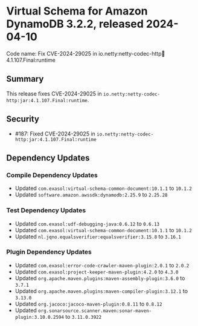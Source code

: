 # Virtual Schema for Amazon DynamoDB 3.2.2, released 2024-04-10

Code name: Fix CVE-2024-29025 in io.netty:netty-codec-http:jar:4.1.107.Final:runtime

## Summary

This release fixes CVE-2024-29025 in `io.netty:netty-codec-http:jar:4.1.107.Final:runtime`.

## Security

* #187: Fixed CVE-2024-29025 in `io.netty:netty-codec-http:jar:4.1.107.Final:runtime`

## Dependency Updates

### Compile Dependency Updates

* Updated `com.exasol:virtual-schema-common-document:10.1.1` to `10.1.2`
* Updated `software.amazon.awssdk:dynamodb:2.25.9` to `2.25.28`

### Test Dependency Updates

* Updated `com.exasol:udf-debugging-java:0.6.12` to `0.6.13`
* Updated `com.exasol:virtual-schema-common-document:10.1.1` to `10.1.2`
* Updated `nl.jqno.equalsverifier:equalsverifier:3.15.8` to `3.16.1`

### Plugin Dependency Updates

* Updated `com.exasol:error-code-crawler-maven-plugin:2.0.1` to `2.0.2`
* Updated `com.exasol:project-keeper-maven-plugin:4.2.0` to `4.3.0`
* Updated `org.apache.maven.plugins:maven-assembly-plugin:3.6.0` to `3.7.1`
* Updated `org.apache.maven.plugins:maven-compiler-plugin:3.12.1` to `3.13.0`
* Updated `org.jacoco:jacoco-maven-plugin:0.8.11` to `0.8.12`
* Updated `org.sonarsource.scanner.maven:sonar-maven-plugin:3.10.0.2594` to `3.11.0.3922`
